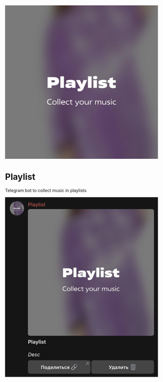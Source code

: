![Alt text](readme_src/preview.jpg)

# Playlist

Telegram bot to collect music in playlists

![Alt text](readme_src/image.png)